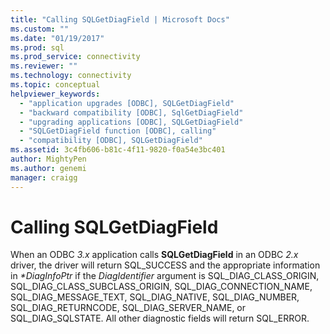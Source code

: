 ```yaml
---
title: "Calling SQLGetDiagField | Microsoft Docs"
ms.custom: ""
ms.date: "01/19/2017"
ms.prod: sql
ms.prod_service: connectivity
ms.reviewer: ""
ms.technology: connectivity
ms.topic: conceptual
helpviewer_keywords: 
  - "application upgrades [ODBC], SQLGetDiagField"
  - "backward compatibility [ODBC], SqlGetDiagField"
  - "upgrading applications [ODBC], SQLGetDiagField"
  - "SQLGetDiagField function [ODBC], calling"
  - "compatibility [ODBC], SQLGetDiagField"
ms.assetid: 3c4fb606-b81c-4f11-9820-f0a54e3bc401
author: MightyPen
ms.author: genemi
manager: craigg
---
```

# Calling SQLGetDiagField
When an ODBC *3.x* application calls **SQLGetDiagField** in an ODBC *2.x* driver, the driver will return SQL_SUCCESS and the appropriate information in *\*DiagInfoPtr* if the *DiagIdentifier* argument is SQL_DIAG_CLASS_ORIGIN, SQL_DIAG_CLASS_SUBCLASS_ORIGIN, SQL_DIAG_CONNECTION_NAME, SQL_DIAG_MESSAGE_TEXT, SQL_DIAG_NATIVE, SQL_DIAG_NUMBER, SQL_DIAG_RETURNCODE, SQL_DIAG_SERVER_NAME, or SQL_DIAG_SQLSTATE. All other diagnostic fields will return SQL_ERROR.

